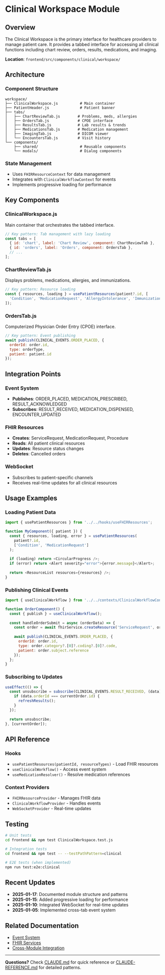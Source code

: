 # Clinical Workspace Module

## Overview

The Clinical Workspace is the primary interface for healthcare providers to manage patient care. It provides a tabbed interface for accessing all clinical functions including chart review, orders, results, medications, and imaging.

**Location**: `frontend/src/components/clinical/workspace/`

## Architecture

### Component Structure
```
workspace/
├── ClinicalWorkspace.js          # Main container
├── PatientHeader.js              # Patient banner
├── tabs/
│   ├── ChartReviewTab.js        # Problems, meds, allergies
│   ├── OrdersTab.js             # CPOE interface
│   ├── ResultsTab.js            # Lab results & trends
│   ├── MedicationsTab.js        # Medication management
│   ├── ImagingTab.js            # DICOM viewer
│   └── EncountersTab.js         # Visit history
└── components/
    ├── shared/                   # Reusable components
    └── modals/                   # Dialog components
```

### State Management
- Uses `FHIRResourceContext` for data management
- Integrates with `ClinicalWorkflowContext` for events
- Implements progressive loading for performance

## Key Components

### ClinicalWorkspace.js
Main container that orchestrates the tabbed interface.

```javascript
// Key pattern: Tab management with lazy loading
const tabs = [
  { id: 'chart', label: 'Chart Review', component: ChartReviewTab },
  { id: 'orders', label: 'Orders', component: OrdersTab },
  // ...
];
```

### ChartReviewTab.js
Displays problems, medications, allergies, and immunizations.

```javascript
// Key pattern: Resource loading
const { resources, loading } = usePatientResources(patient?.id, [
  'Condition', 'MedicationRequest', 'AllergyIntolerance', 'Immunization'
]);
```

### OrdersTab.js
Computerized Physician Order Entry (CPOE) interface.

```javascript
// Key pattern: Event publishing
await publish(CLINICAL_EVENTS.ORDER_PLACED, {
  orderId: order.id,
  type: orderType,
  patient: patient.id
});
```

## Integration Points

### Event System
- **Publishes**: ORDER_PLACED, MEDICATION_PRESCRIBED, RESULT_ACKNOWLEDGED
- **Subscribes**: RESULT_RECEIVED, MEDICATION_DISPENSED, ENCOUNTER_UPDATED

### FHIR Resources
- **Creates**: ServiceRequest, MedicationRequest, Procedure
- **Reads**: All patient clinical resources
- **Updates**: Resource status changes
- **Deletes**: Cancelled orders

### WebSocket
- Subscribes to patient-specific channels
- Receives real-time updates for all clinical resources

## Usage Examples

### Loading Patient Data
```javascript
import { usePatientResources } from '../../hooks/useFHIRResources';

function MyComponent({ patient }) {
  const { resources, loading, error } = usePatientResources(
    patient?.id, 
    ['Condition', 'MedicationRequest']
  );
  
  if (loading) return <CircularProgress />;
  if (error) return <Alert severity="error">{error.message}</Alert>;
  
  return <ResourceList resources={resources} />;
}
```

### Publishing Clinical Events
```javascript
import { useClinicalWorkflow } from '../../contexts/ClinicalWorkflowContext';

function OrderComponent() {
  const { publish } = useClinicalWorkflow();
  
  const handleOrderSubmit = async (orderData) => {
    const order = await fhirService.createResource('ServiceRequest', orderData);
    
    await publish(CLINICAL_EVENTS.ORDER_PLACED, {
      orderId: order.id,
      type: order.category?.[0]?.coding?.[0]?.code,
      patient: order.subject.reference
    });
  };
}
```

### Subscribing to Updates
```javascript
useEffect(() => {
  const unsubscribe = subscribe(CLINICAL_EVENTS.RESULT_RECEIVED, (data) => {
    if (data.orderId === currentOrder.id) {
      refreshResults();
    }
  });
  
  return unsubscribe;
}, [currentOrder]);
```

## API Reference

### Hooks
- `usePatientResources(patientId, resourceTypes)` - Load FHIR resources
- `useClinicalWorkflow()` - Access event system
- `useMedicationResolver()` - Resolve medication references

### Context Providers
- `FHIRResourceProvider` - Manages FHIR data
- `ClinicalWorkflowProvider` - Handles events
- `WebSocketProvider` - Real-time updates

## Testing

```bash
# Unit tests
cd frontend && npm test ClinicalWorkspace.test.js

# Integration tests
cd frontend && npm test -- --testPathPattern=clinical

# E2E tests (when implemented)
npm run test:e2e:clinical
```

## Recent Updates

- **2025-01-17**: Documented module structure and patterns
- **2025-01-15**: Added progressive loading for performance
- **2025-01-10**: Integrated WebSocket for real-time updates
- **2025-01-05**: Implemented cross-tab event system

## Related Documentation

- [Event System](./event-system.md)
- [FHIR Services](./fhir-services.md)
- [Cross-Module Integration](../integration/cross-module-events.md)

---

**Questions?** Check [CLAUDE.md](../../../CLAUDE.md) for quick reference or [CLAUDE-REFERENCE.md](../../../CLAUDE-REFERENCE.md) for detailed patterns.
